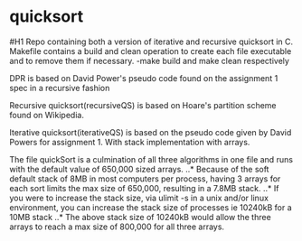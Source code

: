 # quicksort 

#H1 Repo containing both a version of iterative and recursive quicksort in C.
Makefile contains a build and clean operation to create each file executable and to remove them if necessary.
    -make build and make clean respectively


DPR is based on David Power's pseudo code found on the assignment 1 spec in a recursive fashion

Recursive quicksort(recursiveQS) is based on Hoare's partition scheme found on Wikipedia.

Iterative quicksort(iterativeQS) is based on the pseudo code given by David Powers for assignment 1. With stack implementation with arrays.

The file quickSort is a culmination of all three algorithms in one file and runs with the default value of 650,000 sized arrays.
    ..* Because of the soft default stack of 8MB in most computers per process, having 3 arrays for each sort limits the max size of 650,000, resulting in a 7.8MB stack. 
    ..* If you were to increase the stack size, via ulimit -s in a unix and/or linux environment, you can increase the stack size of processes ie 10240kB for a 10MB stack
       ..* The above stack size of 10240kB would allow the three arrays to reach a max size of 800,000 for all three arrays.

